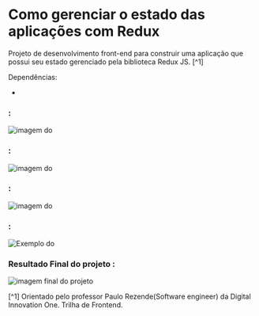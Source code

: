 # Como gerenciar o estado das aplicações com Redux


Projeto de desenvolvimento front-end para construir uma aplicação que possui seu estado gerenciado pela biblioteca Redux JS. [^1]


Dependências:

- 


### :
![imagem do ](./src/assets/serviço-google-find.png)



### :
![imagem do ](./src/assets/clone-do-serviço-google-find.png)


### :
![imagem do ](./src/assets/image-exemplo-do-uso-skeleton-no-preenchimento-dos-dados.png)


### :
![Exemplo do ](./src/assets/exemplo-do-uso-do-skeleton-no-carregamento-das-imagens.png)



### Resultado Final do projeto :
![imagem final do projeto ](./src/assets/project-image.png)





[^1] Orientado pelo professor Paulo Rezende(Software engineer) da Digital Innovation One. Trilha de Frontend.


